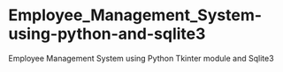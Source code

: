 # Employee_Management_System-using-python-and-sqlite3
Employee Management System using Python Tkinter module and Sqlite3
